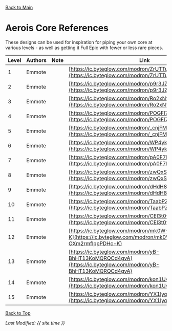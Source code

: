 [Back to Main](index.md)

# Aerois Core References

These designs can be used for inspiration for piping your own core at various levels - as well as getting it Full Epic with fewer or less rare pieces.

| Level | Authors | Note | Link |
|---|---|---|---|
| 1 | Emmote |  | [https://ic.byteglow.com/modron/ZrUTTu1XAyGonDRfEzt1v](https://ic.byteglow.com/modron/ZrUTTu1XAyGonDRfEzt1v) |
| 2 | Emmote |  | [https://ic.byteglow.com/modron/p9r3JZEqgj1DLBzZDXtjK](https://ic.byteglow.com/modron/p9r3JZEqgj1DLBzZDXtjK) |
| 3 | Emmote |  | [https://ic.byteglow.com/modron/Ro2xNfZGpf3Z9UuPXXan2](https://ic.byteglow.com/modron/Ro2xNfZGpf3Z9UuPXXan2) |
| 4 | Emmote |  | [https://ic.byteglow.com/modron/POGFl7Z7xbjQ0puBRibS_](https://ic.byteglow.com/modron/POGFl7Z7xbjQ0puBRibS_) |
| 5 | Emmote |  | [https://ic.byteglow.com/modron/_cnjFMbJghPE7k32q5Zv4](https://ic.byteglow.com/modron/_cnjFMbJghPE7k32q5Zv4) |
| 6 | Emmote |  | [https://ic.byteglow.com/modron/WP4ykQWq1-9KcglksyRwz](https://ic.byteglow.com/modron/WP4ykQWq1-9KcglksyRwz) |
| 7 | Emmote |  | [https://ic.byteglow.com/modron/pA0F7LTce6No1Mn3KFO6E](https://ic.byteglow.com/modron/pA0F7LTce6No1Mn3KFO6E) |
| 8 | Emmote |  | [https://ic.byteglow.com/modron/zwQxS_wjAPrDcjr4oj_IB](https://ic.byteglow.com/modron/zwQxS_wjAPrDcjr4oj_IB) |
| 9 | Emmote |  | [https://ic.byteglow.com/modron/dHdH8aIuzCwrEJfrVVhH1](https://ic.byteglow.com/modron/dHdH8aIuzCwrEJfrVVhH1) |
| 10 | Emmote |  | [https://ic.byteglow.com/modron/TaabPZlEznKITv_qHVDT_](https://ic.byteglow.com/modron/TaabPZlEznKITv_qHVDT_) |
| 11 | Emmote |  | [https://ic.byteglow.com/modron/CEl3t0v3AlmfwGWQGidVZ](https://ic.byteglow.com/modron/CEl3t0v3AlmfwGWQGidVZ) |
| 12 | Emmote |  | [https://ic.byteglow.com/modron/mk0W-OXm2rmflppPDHc-K](https://ic.byteglow.com/modron/mk0W-OXm2rmflppPDHc-K) |
| 13 | Emmote |  | [https://ic.byteglow.com/modron/yB-BhHT13KoMQRQCd4gvA](https://ic.byteglow.com/modron/yB-BhHT13KoMQRQCd4gvA) |
| 14 | Emmote |  | [https://ic.byteglow.com/modron/kon1UvsGsNV1YIxBPREYr](https://ic.byteglow.com/modron/kon1UvsGsNV1YIxBPREYr) |
| 15 | Emmote |  | [https://ic.byteglow.com/modron/YX1lyqOJ0uATp3HRrlfzo](https://ic.byteglow.com/modron/YX1lyqOJ0uATp3HRrlfzo) |

[Back to Top](#top)

*Last Modified: {{ site.time }}*
